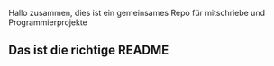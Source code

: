 Hallo zusammen, dies ist ein gemeinsames Repo für mitschriebe und Programmierprojekte 

## Das ist die richtige README